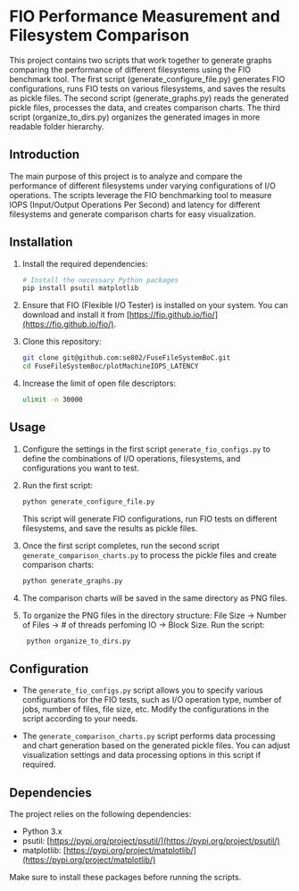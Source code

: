 # FIO Performance Measurement and Filesystem Comparison

This project contains two scripts that work together to generate graphs comparing the performance of different filesystems using the FIO benchmark tool. The first script (generate_configure_file.py) generates FIO configurations, runs FIO tests on various filesystems, and saves the results as pickle files. The second script (generate_graphs.py) reads the generated pickle files, processes the data, and creates comparison charts. The third script (organize_to_dirs.py) organizes the generated images in more readable folder hierarchy. 


## Introduction

The main purpose of this project is to analyze and compare the performance of different filesystems under varying configurations of I/O operations. The scripts leverage the FIO benchmarking tool to measure IOPS (Input/Output Operations Per Second) and latency for different filesystems and generate comparison charts for easy visualization.

## Installation

1. Install the required dependencies:

    ```bash
    # Install the necessary Python packages
    pip install psutil matplotlib
    ```

2. Ensure that FIO (Flexible I/O Tester) is installed on your system. You can download and install it from [https://fio.github.io/fio/](https://fio.github.io/fio/).

3. Clone this repository:

    ```bash
    git clone git@github.com:se802/FuseFileSystemBoC.git
    cd FuseFileSystemBoc/plotMachineIOPS_LATENCY
    ```
4. Increase the limit of open file descriptors:
    ```bash
    ulimit -n 30000
    ```

## Usage

1. Configure the settings in the first script `generate_fio_configs.py` to define the combinations of I/O operations, filesystems, and configurations you want to test.

2. Run the first script:

    ```bash
    python generate_configure_file.py
    ```

    This script will generate FIO configurations, run FIO tests on different filesystems, and save the results as pickle files.

3. Once the first script completes, run the second script `generate_comparison_charts.py` to process the pickle files and create comparison charts:

    ```bash
    python generate_graphs.py
    ```

4. The comparison charts will be saved in the same directory as PNG files.
5. To organize the PNG files in the directory structure: File Size -> Number of Files -> # of threads perfoming IO -> Block Size. Run the script:
   ```bash
    python organize_to_dirs.py
    ```  

## Configuration

- The `generate_fio_configs.py` script allows you to specify various configurations for the FIO tests, such as I/O operation type, number of jobs, number of files, file size, etc. Modify the configurations in the script according to your needs.

- The `generate_comparison_charts.py` script performs data processing and chart generation based on the generated pickle files. You can adjust visualization settings and data processing options in this script if required.

## Dependencies

The project relies on the following dependencies:

- Python 3.x
- psutil: [https://pypi.org/project/psutil/](https://pypi.org/project/psutil/)
- matplotlib: [https://pypi.org/project/matplotlib/](https://pypi.org/project/matplotlib/)

Make sure to install these packages before running the scripts.
